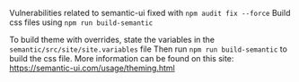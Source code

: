Vulnerabilities related to semantic-ui fixed with ` npm audit fix --force `
Build css files using ` npm run build-semantic `

To build theme with overrides, state the variables in the `semantic/src/site/site.variables` file
Then run ` npm run build-semantic ` to build the css file.
More information can be found on this site: https://semantic-ui.com/usage/theming.html